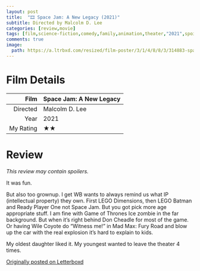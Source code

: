 ```yaml
---
layout: post
title:  "🎞️ Space Jam: A New Legacy (2021)"
subtitle: Directed by Malcolm D. Lee
categories: [review,movie]
tags: [film,science-fiction,comedy,family,animation,theater,"2021",spoilers]
comments: true
image:
  path: https://a.ltrbxd.com/resized/film-poster/3/1/4/8/8/3/314883-space-jam-a-new-legacy-0-230-0-345-crop.jpg
---
```


# Film Details

Film|Space Jam: A New Legacy
--:|:--
Directed|Malcolm D. Lee
Year|2021
My Rating|★★

# Review

_This review may contain spoilers._

It was fun.

But also too grownup. I get WB wants to always remind us what IP (intellectual property) they own. First LEGO Dimensions, then LEGO Batman and Ready Player One not Space Jam. But you got pick more age appropriate stuff. I am fine with Game of Thrones Ice zombie in the far background. But when it’s right behind Don  Cheadle for most of the game. Or having Wile Coyote do “Witness me!” in Mad Max: Fury Road and blow up the car with the real explosion it’s hard to explain to kids.

My oldest daughter liked it. My youngest wanted to leave the theater 4 times.


[Originally posted on Letterboxd](https://letterboxd.com/nickbarrett/film/space-jam-a-new-legacy/)
